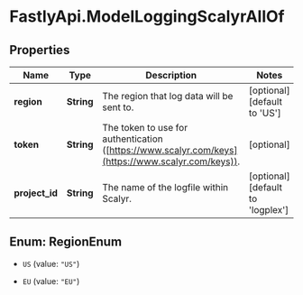 # FastlyApi.ModelLoggingScalyrAllOf

## Properties

Name | Type | Description | Notes
------------ | ------------- | ------------- | -------------
**region** | **String** | The region that log data will be sent to. | [optional] [default to &#39;US&#39;]
**token** | **String** | The token to use for authentication ([https://www.scalyr.com/keys](https://www.scalyr.com/keys)). | [optional] 
**project_id** | **String** | The name of the logfile within Scalyr. | [optional] [default to &#39;logplex&#39;]



## Enum: RegionEnum


* `US` (value: `"US"`)

* `EU` (value: `"EU"`)




